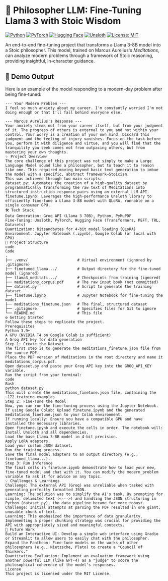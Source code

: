 # 🧠 Philosopher LLM: Fine-Tuning Llama 3 with Stoic Wisdom

[![Python](https://img.shields.io/badge/Python-3.9+-blue?style=for-the-badge&logo=python)](https://www.python.org/)
[![PyTorch](https://img.shields.io/badge/PyTorch-2.1-orange?style=for-the-badge&logo=pytorch)](https://pytorch.org/)
[![Hugging Face](https://img.shields.io/badge/%F0%9F%A4%97%20Hugging%20Face-Transformers-yellow?style=for-the-badge)](https://huggingface.co/)
[![Unsloth](https://img.shields.io/badge/⚡%20Unsloth-Optimized-green?style=for-the-badge)](https://github.com/unsloth/unsloth)
[![License: MIT](https://img.shields.io/badge/License-MIT-purple.svg?style=for-the-badge)](https://opensource.org/licenses/MIT)

An end-to-end fine-tuning project that transforms a Llama 3-8B model into a Stoic philosopher. This model, trained on Marcus Aurelius's *Meditations*, can analyze modern problems through a framework of Stoic reasoning, providing insightful, in-character guidance.

## 🚀 Demo Output

Here is an example of the model responding to a modern-day problem after being fine-tuned:

```text
--- Your Modern Problem ---
I feel so much anxiety about my career. I'm constantly worried I'm not doing enough or that I'll fall behind everyone else.

--- Marcus Aurelius's Response ---
Your anxiety stems not from your career itself, but from your judgment of it. The progress of others is external to you and not within your control. Your worry is a creation of your own mind. Discard this judgment and the feeling of injury vanishes. Focus on the task before you, perform it with diligence and virtue, and you will find that the tranquility you seek comes not from outpacing others, but from mastering your own thoughts.
✨ Project Overview
The core challenge of this project was not simply to make a Large Language Model sound like a philosopher, but to teach it to reason like one. This required moving beyond basic text generation to imbue the model with a specific, abstract framework—Stoicism.
This was achieved through two main scripts:
dataset.py: Automates the creation of a high-quality dataset by programmatically transforming the raw text of Meditations into structured instruction-response pairs using an external LLM API.
finetune.ipynb: Leverages the high-performance Unsloth library to efficiently fine-tune a Llama 3-8B model with QLoRA, runnable on a single consumer GPU.
🛠️ Tech Stack
Data Generation: Groq API (Llama 3 70B), Python, PyMuPDF
Fine-Tuning: Unsloth, PyTorch, Hugging Face (Transformers, PEFT, TRL, Datasets)
Quantization: bitsandbytes for 4-bit model loading (QLoRA)
Environment: Jupyter Notebook (.ipynb), Google Colab (or local with GPU)
📂 Project Structure
code
Code
.
├── .venv/                      # Virtual environment (ignored by .gitignore)
├── finetuned_llama.../         # Output directory for the fine-tuned model (ignored)
├── llama3_meditati.../         # Checkpoints from training (ignored)
├── meditations_corpus.pdf      # The raw input book (not committed)
├── dataset.py                  # Script to generate the training dataset
├── finetune.ipynb              # Jupyter Notebook for fine-tuning the model
├── meditations_finetune.json   # The final, structured dataset
├── .gitignore                  # Specifies files for Git to ignore
└── README.md                   # This file
⚙️ Getting Started
Follow these steps to replicate the project.
Prerequisites
Python 3.9+
A GPU (NVIDIA T4 on Google Colab is sufficient)
A Groq API key for data generation
Step 1: Create the Dataset
The first step is to generate the meditations_finetune.json file from the source PDF.
Place the PDF version of Meditations in the root directory and name it meditations_corpus.pdf.
Open dataset.py and paste your Groq API key into the GROQ_API_KEY variable.
Run the script from your terminal:
code
Bash
python dataset.py
This will create the meditations_finetune.json file, containing the ~172 training examples.
Step 2: Fine-Tune the Model
Now, you can run the fine-tuning process using the Jupyter Notebook.
If using Google Colab: Upload finetune.ipynb and the generated meditations_finetune.json to your Colab environment.
If running locally: Ensure you have a compatible GPU and have installed the necessary libraries.
Open finetune.ipynb and execute the cells in order. The notebook will:
Install Unsloth and all dependencies.
Load the base Llama 3-8B model in 4-bit precision.
Apply LoRA adapters.
Load your custom JSON dataset.
Run the training process.
Save the final model adapters to an output directory (e.g., finetuned_llama...).
Step 3: Run Inference
The final cells in finetune.ipynb demonstrate how to load your new, fine-tuned model and chat with it. You can modify the modern_problem variable to ask it for advice on any topic.
💡 Challenges & Learnings
Challenge: The external API (Groq) was unreliable when tasked with generating perfectly formatted JSON.
Learning: The solution was to simplify the AI's task. By prompting for simple, delimited text (<--->) and handling the JSON structuring in Python (dataset.py), the data pipeline became far more robust.
Challenge: Initial attempts at parsing the PDF resulted in one giant, unusable chunk of text.
Learning: This emphasized the importance of data granularity. Implementing a proper chunking strategy was crucial for providing the API with appropriately sized and meaningful contexts.
🔮 Future Work
Build an Interactive UI: Develop a simple web interface using Gradio or Streamlit to allow users to easily chat with the philosopher.
Expand the Pantheon: Fine-tune models on the works of other philosophers (e.g., Nietzsche, Plato) to create a "Council of Thinkers."
Quantitative Evaluation: Implement an evaluation framework using another powerful LLM (like GPT-4) as a "judge" to score the philosophical coherence of the model's responses.
License
This project is licensed under the MIT License.
